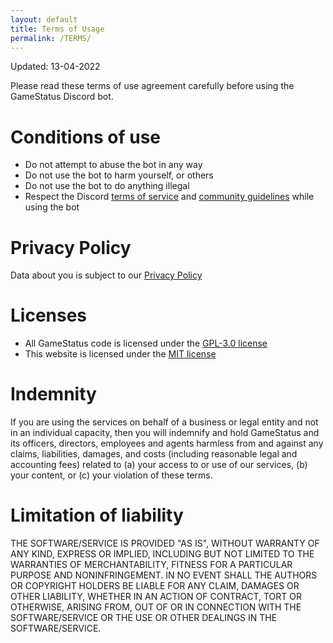 ```yaml
---
layout: default
title: Terms of Usage
permalink: /TERMS/
---
```


Updated: 13-04-2022

Please read these terms of use agreement carefully before using the
GameStatus Discord bot.

# Conditions of use

- Do not attempt to abuse the bot in any way
- Do not use the bot to harm yourself, or others
- Do not use the bot to do anything illegal
- Respect the Discord [terms of service][discord-tos] and [community
  guidelines][discord-guidelines] while using the bot

# Privacy Policy

Data about you is subject to our [Privacy Policy][privacy]

# Licenses

- All GameStatus code is licensed under the [GPL-3.0 license][bot-license]
- This website is licensed under the [MIT license][web-license]

# Indemnity

If you are using the services on behalf of a business or legal entity
and not in an individual capacity, then you will indemnify and hold
GameStatus and its officers, directors, employees and agents harmless
from and against any claims, liabilities, damages, and costs (including
reasonable legal and accounting fees) related to (a) your access to or
use of our services, (b) your content, or (c) your violation of these
terms.

# Limitation of liability

THE SOFTWARE/SERVICE IS PROVIDED "AS IS", WITHOUT WARRANTY OF ANY KIND,
EXPRESS OR IMPLIED, INCLUDING BUT NOT LIMITED TO THE WARRANTIES OF
MERCHANTABILITY, FITNESS FOR A PARTICULAR PURPOSE AND NONINFRINGEMENT.
IN NO EVENT SHALL THE AUTHORS OR COPYRIGHT HOLDERS BE LIABLE FOR ANY
CLAIM, DAMAGES OR OTHER LIABILITY, WHETHER IN AN ACTION OF CONTRACT,
TORT OR OTHERWISE, ARISING FROM, OUT OF OR IN CONNECTION WITH THE
SOFTWARE/SERVICE OR THE USE OR OTHER DEALINGS IN THE SOFTWARE/SERVICE.

[privacy]: /PRIVACY/
[bot-license]: https://github.com/discord-gamestatus/discord-gamestatus/blob/master/LICENSE
[web-license]: https://github.com/discord-gamestatus/discord-gamestatus.github.io/blob/main/LICENSE
[discord-tos]: https://discord.com/terms
[discord-guidelines]: https://discord.com/guidelines
